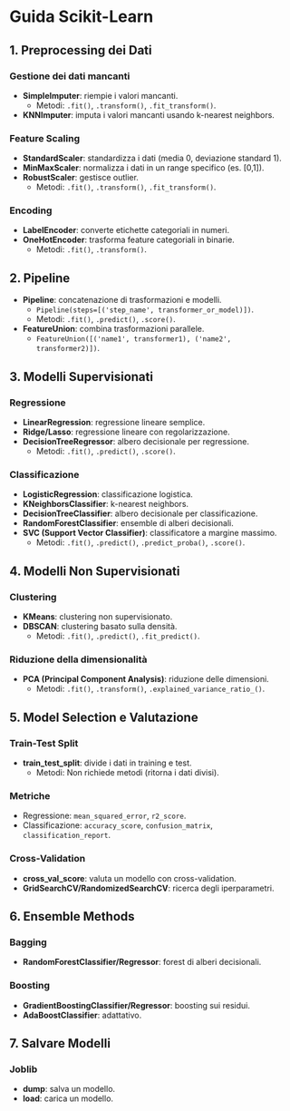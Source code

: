 # Guida Scikit-Learn

## 1. Preprocessing dei Dati

### Gestione dei dati mancanti
- **SimpleImputer**: riempie i valori mancanti.
    - Metodi: `.fit()`, `.transform()`, `.fit_transform()`.
- **KNNImputer**: imputa i valori mancanti usando k-nearest neighbors.

### Feature Scaling
- **StandardScaler**: standardizza i dati (media 0, deviazione standard 1).
- **MinMaxScaler**: normalizza i dati in un range specifico (es. [0,1]).
- **RobustScaler**: gestisce outlier.
    - Metodi: `.fit()`, `.transform()`, `.fit_transform()`.

### Encoding
- **LabelEncoder**: converte etichette categoriali in numeri.
- **OneHotEncoder**: trasforma feature categoriali in binarie.
    - Metodi: `.fit()`, `.transform()`.

## 2. Pipeline
- **Pipeline**: concatenazione di trasformazioni e modelli.
    - `Pipeline(steps=[('step_name', transformer_or_model)])`.
    - Metodi: `.fit()`, `.predict()`, `.score()`.
- **FeatureUnion**: combina trasformazioni parallele.
    - `FeatureUnion([('name1', transformer1), ('name2', transformer2)])`.

## 3. Modelli Supervisionati

### Regressione
- **LinearRegression**: regressione lineare semplice.
- **Ridge/Lasso**: regressione lineare con regolarizzazione.
- **DecisionTreeRegressor**: albero decisionale per regressione.
    - Metodi: `.fit()`, `.predict()`, `.score()`.

### Classificazione
- **LogisticRegression**: classificazione logistica.
- **KNeighborsClassifier**: k-nearest neighbors.
- **DecisionTreeClassifier**: albero decisionale per classificazione.
- **RandomForestClassifier**: ensemble di alberi decisionali.
- **SVC (Support Vector Classifier)**: classificatore a margine massimo.
    - Metodi: `.fit()`, `.predict()`, `.predict_proba()`, `.score()`.

## 4. Modelli Non Supervisionati

### Clustering
- **KMeans**: clustering non supervisionato.
- **DBSCAN**: clustering basato sulla densità.
    - Metodi: `.fit()`, `.predict()`, `.fit_predict()`.

### Riduzione della dimensionalità
- **PCA (Principal Component Analysis)**: riduzione delle dimensioni.
    - Metodi: `.fit()`, `.transform()`, `.explained_variance_ratio_()`.

## 5. Model Selection e Valutazione

### Train-Test Split
- **train_test_split**: divide i dati in training e test.
    - Metodi: Non richiede metodi (ritorna i dati divisi).

### Metriche
- Regressione: `mean_squared_error`, `r2_score`.
- Classificazione: `accuracy_score`, `confusion_matrix`, `classification_report`.

### Cross-Validation
- **cross_val_score**: valuta un modello con cross-validation.
- **GridSearchCV/RandomizedSearchCV**: ricerca degli iperparametri.

## 6. Ensemble Methods

### Bagging
- **RandomForestClassifier/Regressor**: forest di alberi decisionali.

### Boosting
- **GradientBoostingClassifier/Regressor**: boosting sui residui.
- **AdaBoostClassifier**: adattativo.

## 7. Salvare Modelli

### Joblib
- **dump**: salva un modello.
- **load**: carica un modello.